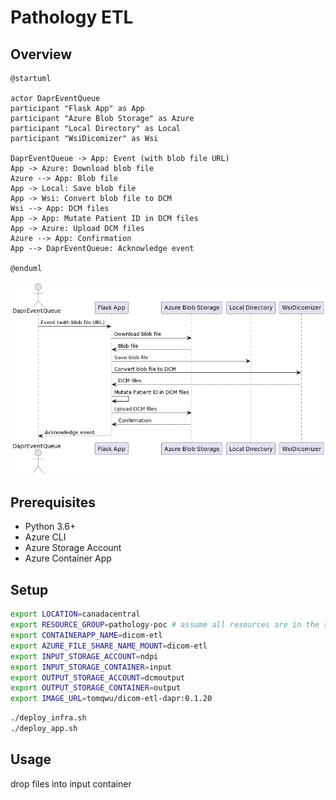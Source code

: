 # Pathology ETL
## Overview 

```plantuml
@startuml

actor DaprEventQueue
participant "Flask App" as App
participant "Azure Blob Storage" as Azure
participant "Local Directory" as Local
participant "WsiDicomizer" as Wsi

DaprEventQueue -> App: Event (with blob file URL)
App -> Azure: Download blob file
Azure --> App: Blob file
App -> Local: Save blob file
App -> Wsi: Convert blob file to DCM
Wsi --> App: DCM files
App -> App: Mutate Patient ID in DCM files
App -> Azure: Upload DCM files
Azure --> App: Confirmation
App --> DaprEventQueue: Acknowledge event

@enduml

```

![image](./images/NP1DQiCm48NtEiMGLRl81Rme-L4BXGJQXj3rn9caGsH9oAE4vlIr1e9GLuRtlJV-xCKec2GFpc0l8O75c5wlvEKpKoOJ9yWzH_G2ipU7umMMCSu0n_9iyVAU4y7AXGFi92Gya_OqRfkRqAC3oudAEt-rfbbR-nxPSXy6lbFIpXGOqnh2_AMOTA0HFDrOVk1G74xi2FPVcsSpSQqLaGvik7aN.png)

## Prerequisites
- Python 3.6+
- Azure CLI
- Azure Storage Account
- Azure Container App


## Setup

```bash
export LOCATION=canadacentral
export RESOURCE_GROUP=pathology-poc # assume all resources are in the same resource group
export CONTAINERAPP_NAME=dicom-etl
export AZURE_FILE_SHARE_NAME_MOUNT=dicom-etl
export INPUT_STORAGE_ACCOUNT=ndpi
export INPUT_STORAGE_CONTAINER=input
export OUTPUT_STORAGE_ACCOUNT=dcmoutput
export OUTPUT_STORAGE_CONTAINER=output
export IMAGE_URL=tomqwu/dicom-etl-dapr:0.1.20
```



```bash
./deploy_infra.sh
./deploy_app.sh
```

## Usage

drop files into input container